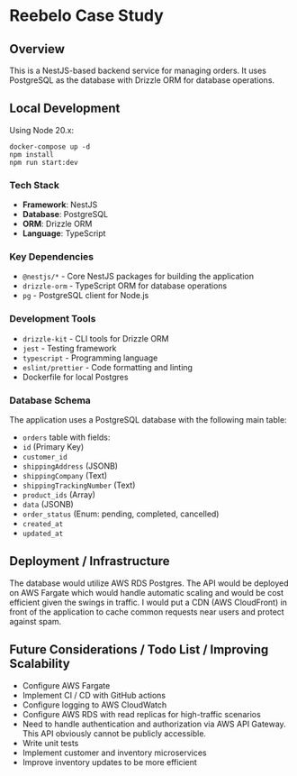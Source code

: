 # Reebelo Case Study

## Overview

This is a NestJS-based backend service for managing orders. It uses PostgreSQL as the database with Drizzle ORM for database operations.

## Local Development

Using Node 20.x:
```
docker-compose up -d
npm install
npm run start:dev
```

### Tech Stack

- **Framework**: NestJS
- **Database**: PostgreSQL
- **ORM**: Drizzle ORM
- **Language**: TypeScript

### Key Dependencies

- `@nestjs/*` - Core NestJS packages for building the application
- `drizzle-orm` - TypeScript ORM for database operations
- `pg` - PostgreSQL client for Node.js

### Development Tools

- `drizzle-kit` - CLI tools for Drizzle ORM
- `jest` - Testing framework
- `typescript` - Programming language
- `eslint/prettier` - Code formatting and linting
- Dockerfile for local Postgres

### Database Schema

The application uses a PostgreSQL database with the following main table:

- `orders` table with fields:
- `id` (Primary Key)
- `customer_id`
- `shippingAddress` (JSONB)
- `shippingCompany` (Text)
- `shippingTrackingNumber` (Text)
- `product_ids` (Array)
- `data` (JSONB)
- `order_status` (Enum: pending, completed, cancelled)
- `created_at`
- `updated_at`

## Deployment / Infrastructure

The database would utilize AWS RDS Postgres. The API would be deployed on AWS Fargate which would handle automatic scaling and would be cost efficient given the swings in traffic. I would put a CDN (AWS CloudFront) in front of the application to cache common requests near users and protect against spam.

## Future Considerations / Todo List / Improving Scalability

* Configure AWS Fargate
* Implement CI / CD with GitHub actions
* Configure logging to AWS CloudWatch
* Configure AWS RDS with read replicas for high-traffic scenarios
* Need to handle authentication and authorization via AWS API Gateway. This API obviously cannot be publicly accessible.
* Write unit tests
* Implement customer and inventory microservices
* Improve inventory updates to be more efficient